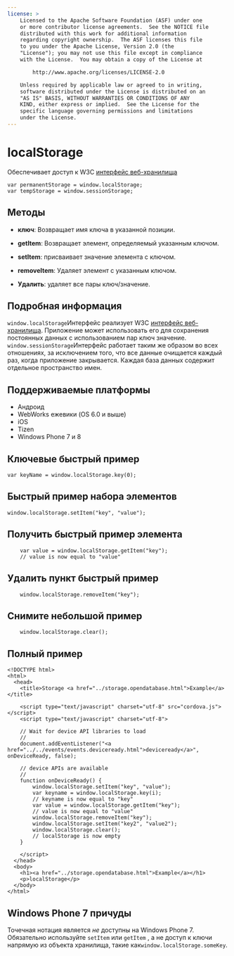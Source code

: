 ```yaml
---
license: >
    Licensed to the Apache Software Foundation (ASF) under one
    or more contributor license agreements.  See the NOTICE file
    distributed with this work for additional information
    regarding copyright ownership.  The ASF licenses this file
    to you under the Apache License, Version 2.0 (the
    "License"); you may not use this file except in compliance
    with the License.  You may obtain a copy of the License at

        http://www.apache.org/licenses/LICENSE-2.0

    Unless required by applicable law or agreed to in writing,
    software distributed under the License is distributed on an
    "AS IS" BASIS, WITHOUT WARRANTIES OR CONDITIONS OF ANY
    KIND, either express or implied.  See the License for the
    specific language governing permissions and limitations
    under the License.
---
```


# localStorage

Обеспечивает доступ к W3C [интерфейс веб-хранилища][1]

 [1]: http://dev.w3.org/html5/webstorage/#the-localstorage-attribute

    var permanentStorage = window.localStorage;
    var tempStorage = window.sessionStorage;
    

## Методы

*   **ключ**: Возвращает имя ключа в указанной позиции.

*   **getItem**: Возвращает элемент, определяемый указанным ключом.

*   **setItem**: присваивает значение элемента с ключом.

*   **removeItem**: Удаляет элемент с указанным ключом.

*   **Удалить**: удаляет все пары ключ/значение.

## Подробная информация

`window.localStorage`Интерфейс реализует W3C [интерфейс веб-хранилища][2]. Приложение может использовать его для сохранения постоянных данных с использованием пар ключ значение. `window.sessionStorage`Интерфейс работает таким же образом во всех отношениях, за исключением того, что все данные очищается каждый раз, когда приложение закрывается. Каждая база данных содержит отдельное пространство имен.

 [2]: http://dev.w3.org/html5/webstorage/

## Поддерживаемые платформы

*   Андроид
*   WebWorks ежевики (OS 6.0 и выше)
*   iOS
*   Tizen
*   Windows Phone 7 и 8

## Ключевые быстрый пример

    var keyName = window.localStorage.key(0);
    

## Быстрый пример набора элементов

    window.localStorage.setItem("key", "value");
    

## Получить быстрый пример элемента

        var value = window.localStorage.getItem("key");
        // value is now equal to "value"
    

## Удалить пункт быстрый пример

        window.localStorage.removeItem("key");
    

## Снимите небольшой пример

        window.localStorage.clear();
    

## Полный пример

    <!DOCTYPE html>
    <html>
      <head>
        <title>Storage <a href="../storage.opendatabase.html">Example</a></title>
    
        <script type="text/javascript" charset="utf-8" src="cordova.js"></script>
        <script type="text/javascript" charset="utf-8">
    
        // Wait for device API libraries to load
        //
        document.addEventListener("<a href="../../events/events.deviceready.html">deviceready</a>", onDeviceReady, false);
    
        // device APIs are available
        //
        function onDeviceReady() {
            window.localStorage.setItem("key", "value");
            var keyname = window.localStorage.key(i);
            // keyname is now equal to "key"
            var value = window.localStorage.getItem("key");
            // value is now equal to "value"
            window.localStorage.removeItem("key");
            window.localStorage.setItem("key2", "value2");
            window.localStorage.clear();
            // localStorage is now empty
        }
    
        </script>
      </head>
      <body>
        <h1><a href="../storage.opendatabase.html">Example</a></h1>
        <p>localStorage</p>
      </body>
    </html>
    

## Windows Phone 7 причуды

Точечная нотация является *не* доступны на Windows Phone 7. Обязательно используйте `setItem` или `getItem` , а не доступ к ключи напрямую из объекта хранилища, такие как`window.localStorage.someKey`.